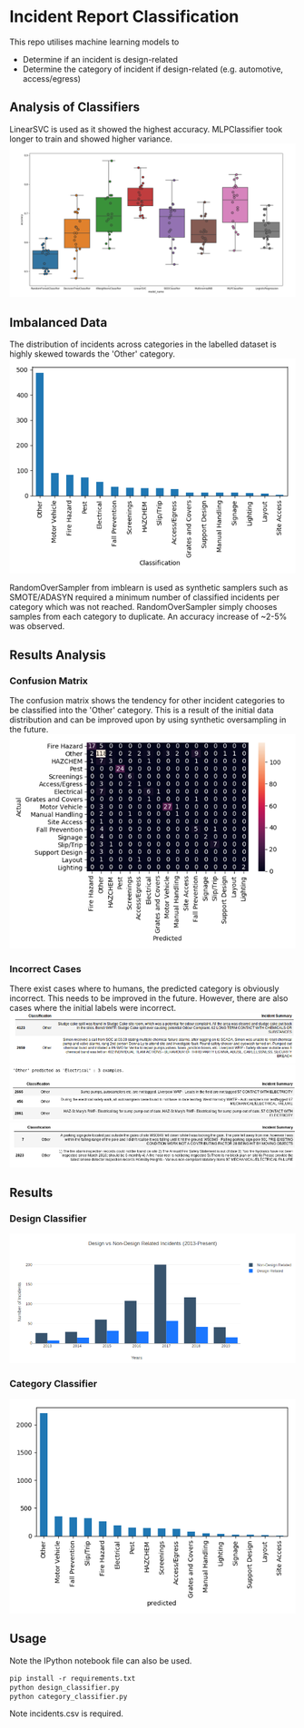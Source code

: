 # Incident Report Classification
This repo utilises machine learning models to 
- Determine if an incident is design-related
- Determine the category of incident if design-related (e.g. automotive, access/egress)

## Analysis of Classifiers
LinearSVC is used as it showed the highest accuracy. MLPClassifier took longer to train and showed higher variance.
![Image](images/clf_performance.png)

## Imbalanced Data
The distribution of incidents across categories in the labelled dataset is highly skewed towards the 'Other' category. 
![Image](images/class_distribution.png)

RandomOverSampler from imblearn is used as synthetic samplers such as SMOTE/ADASYN required a minimum number of classified incidents per category which was not reached. RandomOverSampler simply chooses samples from each category to duplicate. An accuracy increase of ~2-5% was observed.

## Results Analysis
### Confusion Matrix
The confusion matrix shows the tendency for other incident categories to be classified into the 'Other' category. This is a result of the initial data distribution and can be improved upon by using synthetic oversampling in the future.
![Image](images/conf_matrix.png)

### Incorrect Cases
There exist cases where to humans, the predicted category is obviously incorrect. This needs to be improved in the future.
However, there are also cases where the initial labels were incorrect.
![Image](images/incorrect_1.png)
![Image](images/incorrect_2.png)
![Image](images/incorrect_3.png)

## Results
### Design Classifier
![Image](images/design_vs_no_design.png)
### Category Classifier
![Image](images/cat_clf.png)

## Usage
Note the IPython notebook file can also be used.
```
pip install -r requirements.txt
python design_classifier.py 
python category_classifier.py
```


Note incidents.csv is required. 


